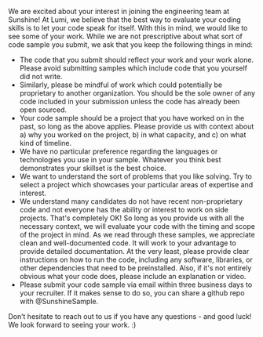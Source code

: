 We are excited about your interest in joining the engineering team at Sunshine! At Lumi, we believe that the best way to evaluate your coding skills is to let your code speak for itself. With this in mind, we would like to see some of your work. While we are not prescriptive about what sort of code sample you submit, we ask that you keep the following things in mind:

- The code that you submit should reflect your work and your work alone. Please avoid submitting samples which include code that you yourself did not write.
- Similarly, please be mindful of work which could potentially be proprietary to another organization. You should be the sole owner of any code included in your submission unless the code has already been open sourced.
- Your code sample should be a project that you have worked on in the past, so long as the above applies. Please provide us with context about a) why you worked on the project, b) in what capacity, and c) on what kind of timeline. 
- We have no particular preference regarding the languages or technologies you use in your sample. Whatever you think best demonstrates your skillset is the best choice.
- We want to understand the sort of problems that you like solving. Try to select a project which showcases your particular areas of expertise and interest.
- We understand many candidates do not have recent non-proprietary code and not everyone has the ability or interest to work on side projects. That's completely OK! So long as you provide us with all the necessary context, we will evaluate your code with the timing and scope of the project in mind.
As we read through these samples, we appreciate clean and well-documented code. It will work to your advantage to provide detailed documentation.  At the very least, please provide clear instructions on how to run the code, including any software, libraries, or other dependencies that need to be preinstalled.  Also, if it's not entirely obvious what your code does, please include an explanation or video.
- Please submit your code sample via email within three business days to your recruiter. If it makes sense to do so, you can share a github repo with @SunshineSample.

Don’t hesitate to reach out to us if you have any questions - and good luck! We look forward to seeing your work. :)
